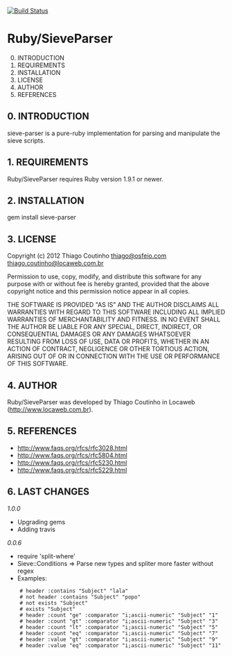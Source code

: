 [![Build Status](https://travis-ci.com/selialkile/sieve-parser.svg)](https://travis-ci.org/selialkile/sieve-parser)

# Ruby/SieveParser

0. INTRODUCTION
1. REQUIREMENTS
2. INSTALLATION
3. LICENSE
4. AUTHOR
5. REFERENCES


## 0. INTRODUCTION

sieve-parser is a pure-ruby implementation for parsing and manipulate the sieve scripts.


## 1. REQUIREMENTS

Ruby/SieveParser requires Ruby version 1.9.1 or newer.


## 2. INSTALLATION

gem install sieve-parser


## 3. LICENSE

Copyright (c) 2012 Thiago Coutinho <thiago@osfeio.com>
<thiago.coutinho@locaweb.com.br>

Permission to use, copy, modify, and distribute this software for any
purpose with or without fee is hereby granted, provided that the above
copyright notice and this permission notice appear in all copies.

THE SOFTWARE IS PROVIDED "AS IS" AND THE AUTHOR DISCLAIMS ALL WARRANTIES
WITH REGARD TO THIS SOFTWARE INCLUDING ALL IMPLIED WARRANTIES OF
MERCHANTABILITY AND FITNESS. IN NO EVENT SHALL THE AUTHOR BE LIABLE FOR
ANY SPECIAL, DIRECT, INDIRECT, OR CONSEQUENTIAL DAMAGES OR ANY DAMAGES
WHATSOEVER RESULTING FROM LOSS OF USE, DATA OR PROFITS, WHETHER IN AN
ACTION OF CONTRACT, NEGLIGENCE OR OTHER TORTIOUS ACTION, ARISING OUT OF
OR IN CONNECTION WITH THE USE OR PERFORMANCE OF THIS SOFTWARE.


## 4. AUTHOR

Ruby/SieveParser was developed by Thiago Coutinho in Locaweb
(http://www.locaweb.com.br).


## 5. REFERENCES

-  http://www.faqs.org/rfcs/rfc3028.html
-  http://www.faqs.org/rfcs/rfc5804.html
-  http://www.faqs.org/rfcs/rfc5230.html
-  http://www.faqs.org/rfcs/rfc5229.html

## 6. LAST CHANGES
*1.0.0*
  - Upgrading gems
  - Adding travis

*0.0.6*
 - require 'split-where'
 - Sieve::Conditions => Parse new types and spliter more faster without regex
 - Examples:
```
    # header :contains "Subject" "lala"
    # not header :contains "Subject" "popo"
    # not exists "Subject"
    # exists "Subject"
    # header :count "ge" :comparator "i;ascii-numeric" "Subject" "1"
    # header :count "gt" :comparator "i;ascii-numeric" "Subject" "3"
    # header :count "lt" :comparator "i;ascii-numeric" "Subject" "5"
    # header :count "eq" :comparator "i;ascii-numeric" "Subject" "7"
    # header :value "gt" :comparator "i;ascii-numeric" "Subject" "9"
    # header :value "eq" :comparator "i;ascii-numeric" "Subject" "11"
```
